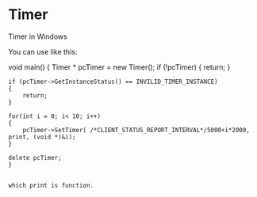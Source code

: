 Timer
=====

Timer in Windows


You can use like this:

void main()
{
	Timer * pcTimer = new Timer();
	if (!pcTimer)
	{
		return;
	}

	if (pcTimer->GetInstanceStatus() == INVILID_TIMER_INSTANCE)
	{
		return;
	}
	
	for(int i = 0; i< 10; i++)
	{
		pcTimer->SetTimer( /*CLIENT_STATUS_REPORT_INTERVAL*/5000+i*2000, print, (void *)&i);
	}
	
	delete pcTimer;
	}
	
	
	which print is function.
